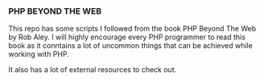 ### PHP BEYOND THE WEB

This repo has some scripts I followed from the book PHP Beyond The Web by Rob Aley.
I will highly encourage every PHP programmer to read this book as it conntains a lot of 
uncommon things that can be achieved while working with PHP.

It also has a lot of external resources to check out.
